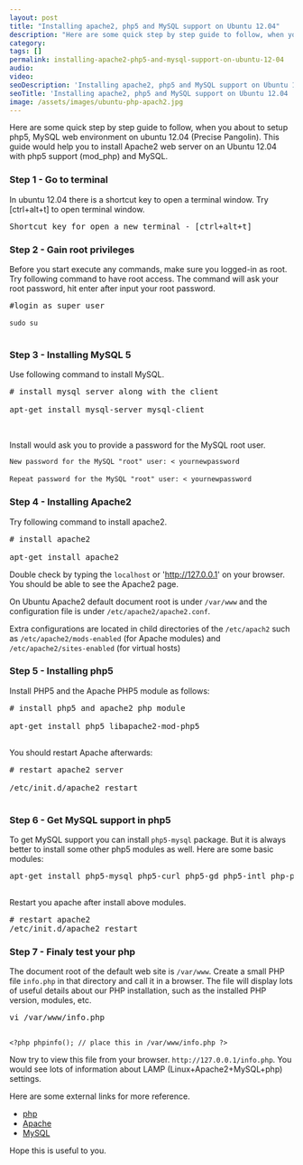 ```yaml
---
layout: post
title: "Installing apache2, php5 and MySQL support on Ubuntu 12.04"
description: "Here are some quick step by step guide to follow, when you about to setup php5, MySQL web environment on ubuntu 12.04 (Precise Pangolin). This guide would help you to install Apache2 web server on an Ubuntu 12.04 with php5 support (mod_php) and MySQL."
category: 
tags: []
permalink: installing-apache2-php5-and-mysql-support-on-ubuntu-12-04
audio: 
video: 
seoDescription: 'Installing apache2, php5 and MySQL support on Ubuntu 12.04 by Gayan Virajith'
seoTitle: 'Installing apache2, php5 and MySQL support on Ubuntu 12.04 | Gayan Virajith'
image: /assets/images/ubuntu-php-apach2.jpg
---
```


Here are some quick step by step guide to follow, when you about to setup php5, MySQL web environment on ubuntu 12.04
(Precise Pangolin). This guide would help you to install Apache2 web server on an Ubuntu 12.04 with php5
support (mod_php) and MySQL.

### Step 1 - Go to terminal

In ubuntu 12.04 there is a shortcut key to open a terminal window. Try [ctrl+alt+t] to open terminal window.

<pre>
Shortcut key for open a new terminal - [ctrl+alt+t] 
</pre>

### Step 2 - Gain root privileges

Before you start execute any commands, make sure you logged-in as root. Try following command to have root access.
The command will ask your root password, hit enter after input your root password.

<pre class="terminal">
#login as super user<br/>
<code>sudo su</code><br/>
</pre>

### Step 3 - Installing MySQL 5

Use following command to install MySQL. 

<pre class="terminal">
# install mysql server along with the client<br/>
apt-get install mysql-server mysql-client<br/>

</pre>

Install would ask you to provide a password for the MySQL root user. 

`New password for the MySQL "root" user: < yournewpassword`<br/><br/>
`Repeat password for the MySQL "root" user: < yournewpassword`<br/>

### Step 4 - Installing Apache2

Try following command to install apache2.

<pre class="terminal">
# install apache2<br/>
apt-get install apache2
</pre>

Double check by typing the `localhost` or 'http://127.0.0.1' on your browser. You should be able to see the Apache2 page.

On Ubuntu Apache2 default document root is under `/var/www` and the configuration file is
under `/etc/apache2/apache2.conf`.

Extra configurations are located in child directories of the `/etc/apach2` such as `/etc/apache2/mods-enabled`
(for Apache modules) and `/etc/apache2/sites-enabled` (for virtual hosts)

### Step 5 - Installing php5

Install PHP5 and the Apache PHP5 module as follows:

<pre class="terminal">
# install php5 and apache2 php module<br/>
apt-get install php5 libapache2-mod-php5<br/>
</pre>

You should restart Apache afterwards:

<pre class="terminal">
# restart apache2 server<br/>
/etc/init.d/apache2 restart<br/>
</pre>

### Step 6 - Get MySQL support in php5

To get MySQL support you can install `php5-mysql` package. But it is always better to install some other php5 modules
as well. Here are some basic modules:

<pre class="terminal">
apt-get install php5-mysql php5-curl php5-gd php5-intl php-pear php5-imagick php5-imap php5-mcrypt php5-memcache php5-ming php5-ps php5-pspell php5-recode php5-snmp php5-sqlite php5-tidy php5-xmlrpc php5-xsl<br/>
</pre>

Restart you apache after install above modules.

<pre class="terminal">
# restart apache2
/etc/init.d/apache2 restart
</pre>

### Step 7 - Finaly test your php 

The document root of the default web site is `/var/www`. Create a small PHP file `info.php` in that directory
and call it in a browser. The file will display lots of useful details about our PHP installation, such as the
installed PHP version, modules, etc.

<pre class="terminal">
vi /var/www/info.php<br/>
</pre>

`<?php phpinfo(); // place this in /var/www/info.php ?>`<br/>

Now try to view this file from your browser. `http://127.0.0.1/info.php`. You would see lots of information about LAMP
(Linux+Apache2+MySQL+php) settings.

Here are some external links for more reference.

 - [php](http://www.php.net/)
 - [Apache](http://httpd.apache.org/)
 - [MySQL](http://www.mysql.com/)

Hope this is useful to you. 